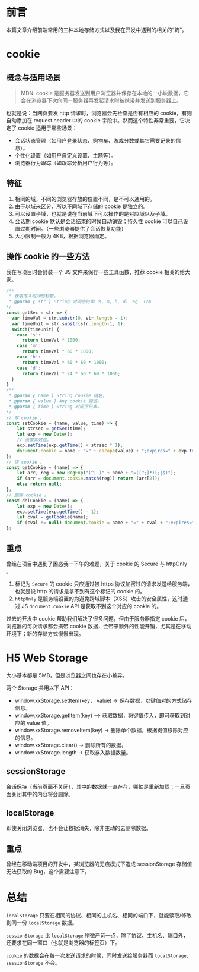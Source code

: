 # 前言

本篇文章介绍前端常用的三种本地存储方式以及我在开发中遇到的相关的“坑”。

# cookie

## 概念与适用场景

>MDN: cookie 是服务器发送到用户浏览器并保存在本地的一小块数据，它会在浏览器下次向同一服务器再发起请求时被携带并发送到服务器上。

也就是说：当网页要发 http 请求时，浏览器会先检查是否有相应的 cookie，有则自动添加在 request header 中的 cookie 字段中。然而这个特性非常重要，它决定了 cookie 适用于哪些场景：

- 会话状态管理（如用户登录状态、购物车、游戏分数或其它需要记录的信息）。
- 个性化设置（如用户自定义设置、主题等）。
- 浏览器行为跟踪（如跟踪分析用户行为等）。

## 特征

1. 相同的域，不同的浏览器存放的位置不同，是不可以通用的。
2. 由于以域来区分，所以不同域下存储的 cookie 是独立的。
3. 可以设置子域，也就是说在当前域下可以操作的是对应域以及子域。
4. 会话期 cookie 默认是会话结束的时候自动销毁；持久性 cookie 可以自己设置过期时间。（一些浏览器提供了会话恢复功能）
5. 大小限制一般为 4KB，根据浏览器而定。

## 操作 cookie 的一些方法

我在写项目时会封装一个 JS 文件来保存一些工具函数，推荐 cookie 相关的给大家。

```js
/**
 * 获取传入时间的秒数。
 * @param { str } String 时间字符串（s, m, h, d） eg. 12m
*/
const getSec = str => {
  var timeVal = str.substr(0, str.length - 1);
  var timeUnit = str.substr(str.length-1, 1);
  switch(timeUnit) {
    case 's':
      return timeVal * 1000;
    case 'm':
      return timeVal * 60 * 1000;
    case 'h':
      return timeVal * 60 * 60 * 1000;
    case 'd':
      return timeVal * 24 * 60 * 60 * 1000;
  }
}
/**
 * @param { name } String cookie 键名。
 * @param { value } Any cookie 键值。
 * @param { time } String 时间字符串。
*/
// 写 cookie 。
const setCookie = (name, value, time) => {
    let strsec = getSec(time);
    let exp = new Date();
    // 设置实效性。
    exp.setTime(exp.getTime() + strsec * 1);
    document.cookie = name + "=" + escape(value) + ";expires=" + exp.toGMTString();
};
// 读 cookie 。
const getCookie = (name) => {
    let arr, reg = new RegExp("(^| )" + name + "=([^;]*)(;|$)");
    if (arr = document.cookie.match(reg)) return (arr[2]);
    else return null;
};
// 删除 cookie 。
const delCookie = (name) => {
    let exp = new Date();
    exp.setTime(exp.getTime() - 1);
    let cval = getCookie(name);
    if (cval != null) document.cookie = name + "=" + cval + ";expires=" + exp.toGMTString();
};
```

## 重点

曾经在项目中遇到了困惑我一下午的难题，关于 cookie 的 Secure 与 httpOnly 。

1. 标记为 `Secure` 的 cookie 只应通过被 https 协议加密过的请求发送给服务端，也就是说 http 的请求是拿不到有这个标记的 cookie 的。
2. `httpOnly` 是服务端设置的为避免跨域脚本（XSS）攻击的安全属性，这时通过 JS `document.cookie` API 是获取不到这个对应的 cookie 的。

过去的开发中 cookie 帮助我们解决了很多问题，但由于服务器指定 cookie 后，浏览器的每次请求都会携带 cookie 数据，会带来额外的性能开销，尤其是在移动环境下；新的存储方式慢慢出现。

# H5 Web Storage

大小基本都是 5MB，但是浏览器之间也存在小差异。

两个 Storage 共用以下 API：

- window.xxStorage.setItem(key， value) -> 保存数据，以键值对的方式储存信息。
- window.xxStorage.getItem(key) —> 获取数据，将键值传入，即可获取到对应的 value 值。
- window.xxStorage.removeItem(key) -> 删除单个数据，根据键值移除对应的信息。
- window.xxStorage.clear() -> 删除所有的数据。
- window.xxStorage.length -> 获取存入数据数量。

## sessionStorage

会话保持（当前页面不关闭），其中的数据就一直存在，哪怕是重新加载；一旦页面关闭其中的内容将会删除。

## localStorage

即使关闭浏览器，也不会让数据消失，除非主动的去删除数据。

## 重点

曾经在移动端项目的开发中，某浏览器的无痕模式下造成 sessionStorage 存储值无法获取的 Bug，这个需要注意下。

# 总结

`localStorage` 只要在相同的协议、相同的主机名、相同的端口下，就能读取/修改到同一份 `localStorage` 数据。

`sessionStorage` 比 `localStorage` 稍微严苛一点，除了协议、主机名、端口外，还要求在同一窗口（也就是浏览器的标签页）下。

`cookie` 的数据会在每一次发送请求的时候，同时发送给服务器而 `localStorage、sessionStorage` 不会。
